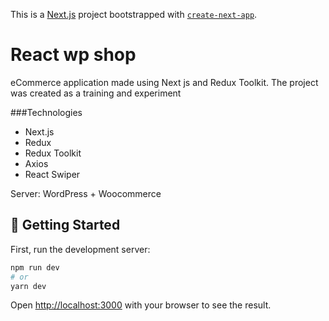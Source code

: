 This is a [Next.js](https://nextjs.org/) project bootstrapped with [`create-next-app`](https://github.com/vercel/next.js/tree/canary/packages/create-next-app).
# React wp shop

eCommerce application made using Next js and Redux Toolkit.
The project was created as a training and experiment

###Technologies

- Next.js
- Redux
- Redux Toolkit
- Axios
- React Swiper
  
Server: WordPress + Woocommerce

## 🚀 Getting Started

First, run the development server:

```bash
npm run dev
# or
yarn dev
```

Open [http://localhost:3000](http://localhost:3000) with your browser to see the result.


